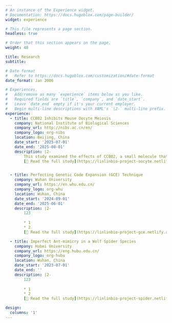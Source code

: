 ```yaml
---
# An instance of the Experience widget.
# Documentation: https://docs.hugoblox.com/page-builder/
widget: experience

# This file represents a page section.
headless: true

# Order that this section appears on the page.
weight: 40

title: Research
subtitle:

# Date format
#   Refer to https://docs.hugoblox.com/customization/#date-format
date_format: Jan 2006

# Experiences.
#   Add/remove as many `experience` items below as you like.
#   Required fields are `title`, `company`, and `date_start`.
#   Leave `date_end` empty if it's your current employer.
#   Begin multi-line descriptions with YAML's `|2-` multi-line prefix.
experience:
  - title: CCB02 Inhibits Mouse Oocyte Meiosis
    company: National Institute of Biological Sciences
    company_url: http://nibs.ac.cn/en/
    company_logo: org-nibs
    location: Beijing, China
    date_start: '2025-07-01'
    date_end: '2025-08-01'
    description: |2-
        This study examined the effects of CCB02, a small molecule that binds the CPAP-binding site on tubulin, during mouse oocyte meiosis. We found that CCB02 impairs spindle assembly and delays meiotic progression in a dose-dependent manner, revealing its impact on centrosome-independent spindle organization in oocytes.
        [🔗 Read the full study](https://linlinbio-project-oocyte.netlify.app/)


  - title: Perfecting Genetic Code Expansion (GCE) Technique
    company: Wuhan University
    company_url: https://en.whu.edu.cn/
    company_logo: org-whu
    location: Wuhan, China
    date_start: '2024-09-01'
    date_end: '2025-06-01'
    description: |2-
        123
        
        * 1
        * 2
        [🔗 Read the full study](https://linlinbio-project-gce.netlify.app/)

  - title: Imperfect Ant-mimicry in a Wolf Spider Species
    company: Hubei University
    company_url: https://eng.hubu.edu.cn/
    company_logo: org-hubu
    location: Wuhan, China
    date_start: '2023-07-01'
    date_end: ''
    description: |2-
        123
        
        * 1
        * 2
        [🔗 Read the full study](https://linlinbio-project-spider.netlify.app/)

design:
  columns: '1'
---
```

